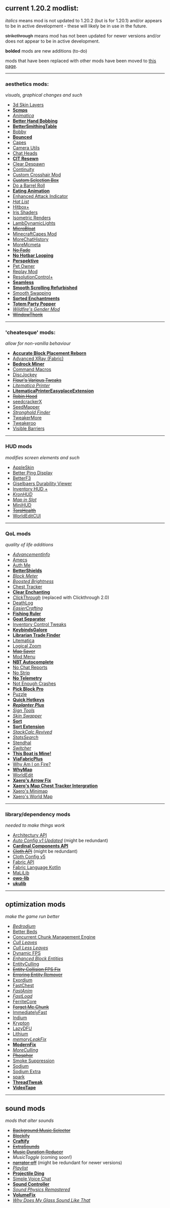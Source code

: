## current 1.20.2 modlist:

*italics* means mod is not updated to 1.20.2 (but is for 1.20.1) and/or appears to be in active development - these will likely be in use in the future.

~~strikethrough~~ means mod has not been updated for newer versions and/or does not appear to be in active development. 

**bolded** mods are new additions (to-do)

mods that have been replaced with other mods have been moved to [this page](sigmamodlist/othermods.md).

***
### aesthetics mods: 
*visuals, graphical changes and such*
- [3d Skin Layers](https://modrinth.com/mod/3dskinlayers)
- **[5cmps](https://modrinth.com/mod/5cmps)**
- *[Animatica](https://modrinth.com/mod/animatica)*
- **[Better Hand Bobbing](https://modrinth.com/mod/better-hand-bobbing)**
- **[BetterSmithingTable](https://modrinth.com/mod/bettersmithingtable)**
- [Bobby](https://modrinth.com/mod/bobby)
- **[Bounced](https://modrinth.com/mod/bounced)**
- [Capes](https://modrinth.com/mod/capes)
- [Camera Utils](https://modrinth.com/mod/camera-utils)
- [Chat Heads](https://modrinth.com/mod/chat-heads)
- **[CIT Resewn](https://modrinth.com/mod/cit-resewn/)**
- [Clear Despawn](https://modrinth.com/mod/cleardespawn)
- [Continuity](https://modrinth.com/mod/continuity/)
- [Custom Crosshair Mod](https://modrinth.com/mod/custom-crosshair-mod)
- <s>[Custom Selection Box](https://modrinth.com/mod/custom-selection-box)</s>
- [Do a Barrel Roll](https://modrinth.com/mod/do-a-barrel-roll)
- **[Eating Animation](https://modrinth.com/mod/eating-animation)**
- [Enhanced Attack Indicator](https://modrinth.com/mod/enhanced-attack-indicator)
- *[Hat List](https://modrinth.com/mod/hatlist)*
- [Hitbox+](https://modrinth.com/mod/hitboxplus)
- [Iris Shaders](https://modrinth.com/mod/iris)
- [Isometric Renders](https://modrinth.com/mod/isometric-renders)
- [LambDynamicLights](https://modrinth.com/mod/lambdynamiclights)
- <s>[MicroBloat](https://modrinth.com/mod/micro-bloat)</s>
- [MinecraftCapes Mod](https://modrinth.com/mod/minecraftcapes)
- [MoreChatHistory](https://modrinth.com/mod/morechathistory)
- [MoreMcmeta](https://modrinth.com/mod/moremcmeta)
- <s>[No Fade](https://modrinth.com/mod/no-fade)</s>
- **[No Hotbar Looping](https://modrinth.com/mod/nohotbarlooping)**
- **[Perspektive](https://modrinth.com/mod/perspektive)**
- [Pet Owner](https://modrinth.com/mod/petowner)
- [Replay Mod](https://modrinth.com/mod/replaymod)
- [ResolutionControl+](https://modrinth.com/mod/resolution-control-plus)
- **[Seamless](https://modrinth.com/mod/seamless)**
- **[Smooth Scrolling Refurbished](https://modrinth.com/mod/smooth-scrolling-refurbished)**
- [Smooth Swapping](https://modrinth.com/mod/smooth-swapping)
- **[Sorted Enchantments](https://modrinth.com/mod/sorted-enchantments)**
- **[Totem Party Popper](https://modrinth.com/mod/totem-party-popper)**
- *[Wildfire's Gender Mod](https://modrinth.com/mod/female-gender)*
- <s>[WindowThonk](https://modrinth.com/mod/windowthonk)</s>

***
### 'cheatesque' mods: 
*allow for non-vanilla behaviour*
- **[Accurate Block Placement Reborn](https://modrinth.com/mod/accurate-block-placement-reborn)**
- [Advanced XRay (Fabric)](https://www.curseforge.com/minecraft/mc-mods/advanced-xray-fabric-edition)
- **[Bedrock Miner](https://modrinth.com/mod/next-fabric-bedrock-miner)**
- [Command Macros](https://modrinth.com/mod/command-macros)
- [DiscJockey](https://modrinth.com/mod/disc-jockey)
- <s>[Flour's Various Tweaks](https://modrinth.com/mod/fvt)</s>
- *[Litematica Printer](https://modrinth.com/mod/litematica-printer)*
- **[LitematicaPrinterEasyplaceExtension](https://modrinth.com/mod/litematica-printer-easyplace-extension)**
- <s>[Robin Hood](https://modrinth.com/mod/robinhood)</s>
- [seedcrackerX](https://github.com/19MisterX98/SeedcrackerX)
- [SeedMapper](https://modrinth.com/mod/seedmapper)
- *[Stronghold Finder](https://modrinth.com/mod/strongholdfinder)*
- [TweakerMore](https://modrinth.com/mod/tweakermore)
- [Tweakeroo](https://www.curseforge.com/minecraft/mc-mods/tweakeroo)
- [Visible Barriers](https://modrinth.com/mod/visiblebarriers)

***
### HUD mods
*modifies screen elements and such*
- [AppleSkin](https://modrinth.com/mod/appleskin)
- [Better Ping Display](https://modrinth.com/mod/better-ping-display-fabric)
- [BetterF3](https://modrinth.com/mod/betterf3)
- [Giselbaers Durability Viewer](https://modrinth.com/mod/durabilityviewer)
- [Inventory HUD +](https://www.curseforge.com/minecraft/mc-mods/inventory-hud-forge)
- *[KronHUD](https://modrinth.com/mod/kronhud)*
- *[Map in Slot](https://modrinth.com/mod/map-in-slot)*
- [MiniHUD](https://www.curseforge.com/minecraft/mc-mods/minihud)
- <s>[ToroHealth](https://www.curseforge.com/minecraft/mc-mods/torohealth-damage-indicators)</s>
- [WorldEditCUI](https://github.com/EngineHub/WorldEditCUI/releases/)

***
### QoL mods
*quality of life additions*
- *[AdvancementInfo](https://modrinth.com/mod/advancementinfo)*
- [Amecs](https://modrinth.com/mod/amecs)
- [Auth Me](https://modrinth.com/mod/auth-me)
- **[BetterShields](https://modrinth.com/mod/bettershields)**
- *[Block Meter](https://modrinth.com/mod/blockmeter)*
- *[Boosted Brightness](https://modrinth.com/mod/boosted-brightness)*
- [Chest Tracker](https://modrinth.com/mod/chest-tracker)
- **[Clear Enchanting](https://modrinth.com/mod/clear-enchanting)**
- *[ClickThrough](https://modrinth.com/mod/clickthrough)* (replaced with Clickthrough 2.0)
- [DeathLog](https://modrinth.com/mod/deathlog)
- *[EasierCrafting](https://modrinth.com/mod/easiercrafting)*
- **[Fishing Ruler](https://modrinth.com/mod/fishing-ruler)**
- **[Goat Separator](https://modrinth.com/mod/goat-separator)**
- [Inventory Control Tweaks](https://modrinth.com/mod/inventory-control-tweaks)
- **[KeybindsGalore](https://modrinth.com/mod/keybindsgalore-1.20.x-(hvb007))**
- **[Librarian Trade Finder](https://modrinth.com/mod/librarian-trade-finder)**
- [Litematica](https://www.curseforge.com/minecraft/mc-mods/litematica)
- [Logical Zoom](https://modrinth.com/mod/logical-zoom)
- <s>[Map Saver](https://modrinth.com/mod/map-saver)</s>
- [Mod Menu](https://modrinth.com/mod/modmenu)
- **[NBT Autocomplete](https://modrinth.com/mod/nbt-autocomplete)**
- [No Chat Reports](https://modrinth.com/mod/no-chat-reports)
- [No Strip](https://modrinth.com/mod/no-strip)
- **[No Telemetry](https://modrinth.com/mod/no-telemetry)**
- [Not Enough Crashes](https://modrinth.com/mod/notenoughcrashes)
- **[Pick Block Pro](https://modrinth.com/mod/pick-block-pro)**
- [Puzzle](https://modrinth.com/mod/puzzle)
- **[Quick Hotkeys](https://modrinth.com/mod/quick_hotkeys)**
- ***[Replanter Plus](https://modrinth.com/mod/replanter-plus)***
- *[Sign Tools](https://www.curseforge.com/minecraft/mc-mods/sign-tools)*
- *[Skin Swapper](https://modrinth.com/mod/skinswapper)*
- **[Sort](https://modrinth.com/mod/sort)**
- **[Sort Extension](https://modrinth.com/mod/sort-extension)**
- *[StackCalc Revived](https://modrinth.com/mod/stackcalc-revived)*
- *[StatsSearch](https://modrinth.com/mod/statssearch)*
- [Stendhal](https://modrinth.com/mod/stendhal)
- *[Switcher](https://modrinth.com/mod/switcher)*
- **[This Boat is Mine!](https://modrinth.com/mod/this-boat-is-mine)**
- **[ViaFabricPlus](https://modrinth.com/mod/viafabricplus)**
- [Why Am I on Fire?](https://modrinth.com/mod/why-am-i-on-fire)
- **[WhyMap](https://modrinth.com/mod/whymap)**
- [WorldEdit](https://www.curseforge.com/minecraft/mc-mods/worldedit)
- **[Xaero's Arrow Fix](https://modrinth.com/mod/xaeroarrowfix)**
- **[Xaero's Map Chest Tracker Intergration](https://modrinth.com/mod/xaeros-map-chest-tracker-integration)**
- [Xaero's Minimap](https://www.curseforge.com/minecraft/mc-mods/xaeros-minimap)
- [Xaero's World Map](https://www.curseforge.com/minecraft/mc-mods/xaeros-world-map)

***
### library/dependency mods
*needed to make things work*
- [Architectury API](https://modrinth.com/mod/architectury-api)
- *[Auto Config v1 Updated](https://www.curseforge.com/minecraft/mc-mods/auto-config-updated-api)* (might be redundant)
- **[Cardinal Components API](https://modrinth.com/mod/cardinal-components-api)**
- <s>[Cloth API](https://www.curseforge.com/minecraft/mc-mods/cloth-api)</s> (might be redundant)
- [Cloth Config v5](https://www.curseforge.com/minecraft/mc-mods/cloth-config)
- [Fabric API](https://modrinth.com/mod/fabric-api)
- [Fabric Language Kotlin](https://modrinth.com/mod/fabric-language-kotlin)
- [MaLiLib](https://www.curseforge.com/minecraft/mc-mods/malilib)
- **[owo-lib](https://modrinth.com/mod/owo-lib)**
- **[ukulib](https://modrinth.com/mod/ukulib)**

***
## optimization mods
*make the game run better*
- *[Bedrodium](https://modrinth.com/mod/bedrodium)*
- [Better Beds](https://modrinth.com/mod/better-beds)
- [Concurrent Chunk Management Engine](https://modrinth.com/mod/c2me-fabric)
- *[Cull Leaves](https://modrinth.com/mod/cull-leaves)*
- *[Cull Less Leaves](https://modrinth.com/mod/cull-less-leaves)*
- [Dynamic FPS](https://modrinth.com/mod/dynamic-fps)
- *[Enhanced Block Entities](https://modrinth.com/mod/ebe)*
- [EntityCulling](https://modrinth.com/mod/entityculling)
- <s>[Entity Collision FPS Fix](https://modrinth.com/mod/entity-collision-fps-fix)</s>
- <s>[Erroring Entity Remover](https://modrinth.com/mod/erroring-entity-remover)</s>
- [Exordium](https://modrinth.com/mod/exordium)
- [FastChest](https://github.com/FakeDomi/FastChest/releases)
- *[FastAnim](https://modrinth.com/mod/fastanim)*
- *[FastLoad](https://modrinth.com/mod/fastload)*
- [FerriteCore](https://modrinth.com/mod/ferrite-core)
- <s>[Forget Me Chunk](https://modrinth.com/mod/forgetmechunk)</s>
- [ImmediatelyFast](https://modrinth.com/mod/immediatelyfast)
- [Indium](https://modrinth.com/mod/indium)
- [Krypton](https://modrinth.com/mod/krypton)
- [LazyDFU](https://modrinth.com/mod/lazydfu)
- [Lithium](https://modrinth.com/mod/lithium)
- *[memoryLeakFix](https://modrinth.com/mod/memoryleakfix)*
- **[ModernFix](https://modrinth.com/mod/modernfix)**
- *[MoreCulling](https://modrinth.com/mod/moreculling)*
- <s>[Phosphor](https://modrinth.com/mod/phosphor)</s>
- [Smoke Suppression](https://modrinth.com/mod/smoke-suppression)
- [Sodium](https://modrinth.com/mod/sodium)
- [Sodium Extra](https://modrinth.com/mod/sodium-extra)
- [spark](https://modrinth.com/mod/spark)
- **[ThreadTweak](https://modrinth.com/mod/threadtweak)**
- **[VideoTape](https://modrinth.com/mod/videotape)**

***
## sound mods
*mods that alter sounds*
- <s>[Background Music Selector](https://modrinth.com/mod/bgmselector)</s>
- <s>[Blockify](https://modrinth.com/mod/blockify)</s>
- **[Craftify](https://modrinth.com/mod/craftify)**
- <s>[ExtraSounds](https://modrinth.com/mod/extrasounds)</s>
- <s>[Music Duration Reducer](https://www.curseforge.com/minecraft/mc-mods/music-duration-reducer)</s>
- *MusicToggle* (coming soon!)
- <s>[narrator off](https://modrinth.com/mod/narrator-off)</s> (might be redundant for newer versions)
- *[Playlist](https://modrinth.com/mod/playlist)*
- **[Projectile Ding](https://modrinth.com/mod/projectile-ding)**
- [Simple Voice Chat](https://modrinth.com/plugin/simple-voice-chat)
- **[Sound Controller](https://modrinth.com/mod/sound-controller)**
- *[Sound Physics Remastered](https://modrinth.com/mod/sound-physics-remastered)*
- **[VolumeFix](https://modrinth.com/mod/volume-fix)**
- *[Why Does My Glass Sound Like That](https://modrinth.com/mod/wdmgslt)*
